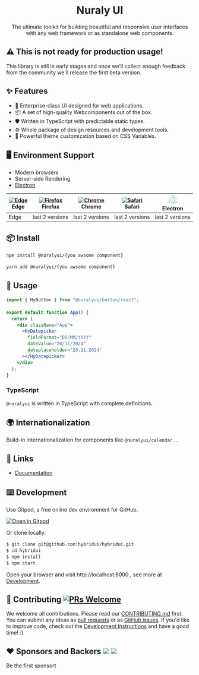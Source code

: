 <p align="center">
  <a href="https://nuraly.io">
</a>

<h1 align="center">Nuraly UI</h1>

<div align="center">

The ultimate toolkit for building beautiful and responsive user interfaces with any web framework or as standalone web components. 

</div>

## ⚠ This is not ready for production usage!

This library is still in early stages and once we'll collect enough feedback from the community we'll release the first beta version.


## ✨ Features

- 🌈 Enterprise-class UI designed for web applications.
- 📦 A set of high-quality Webcomponents out of the box.
- 🛡 Written in TypeScript with predictable static types.
- ⚙️ Whole package of design resources and development tools.
- 🎨 Powerful theme customization based on CSS Variables.

## 🖥 Environment Support

- Modern browsers
- Server-side Rendering
- [Electron](https://www.electronjs.org/)

| [<img src="https://raw.githubusercontent.com/alrra/browser-logos/master/src/edge/edge_48x48.png" alt="Edge" width="24px" height="24px" />](http://godban.github.io/browsers-support-badges/)<br>Edge | [<img src="https://raw.githubusercontent.com/alrra/browser-logos/master/src/firefox/firefox_48x48.png" alt="Firefox" width="24px" height="24px" />](http://godban.github.io/browsers-support-badges/)<br>Firefox | [<img src="https://raw.githubusercontent.com/alrra/browser-logos/master/src/chrome/chrome_48x48.png" alt="Chrome" width="24px" height="24px" />](http://godban.github.io/browsers-support-badges/)<br>Chrome | [<img src="https://raw.githubusercontent.com/alrra/browser-logos/master/src/safari/safari_48x48.png" alt="Safari" width="24px" height="24px" />](http://godban.github.io/browsers-support-badges/)<br>Safari | [<img src="https://raw.githubusercontent.com/alrra/browser-logos/master/src/electron/electron_48x48.png" alt="Electron" width="24px" height="24px" />](http://godban.github.io/browsers-support-badges/)<br>Electron |
| --- | --- | --- | --- | --- |
| Edge | last 2 versions | last 2 versions | last 2 versions | last 2 versions |

## 📦 Install

```bash
npm install @nuralyui/{you awsome component}
```

```bash
yarn add @nuralyui/{you awsome component}
```

## 🔨 Usage

```jsx
import { HyButton } from "@nuralyui/button/react";

export default function App() {
  return (
    <div className="App">
      <HyDatepicker
        fieldFormat="DD/MM/YYYY"
        dateValue="20/11/2024"
        dateplaceholder="20.11.2024"
      ></HyDatepicker>
    </div>
  );
}
```

### TypeScript

`@nuralyui` is written in TypeScript with complete definitions.

## 🌍 Internationalization

Build-in internationalization for components like `@nuralyui/calendar` ...

## 🔗 Links

- [Documentation](https://hybridui.github.io/docs/docs/components/buttons)

## ⌨️ Development

Use Gitpod, a free online dev environment for GitHub.

[![Open in Gitpod](https://gitpod.io/button/open-in-gitpod.svg)](https://gitpod.io/#https://github.com/hybridui/hybridui)

Or clone locally:

```bash
$ git clone git@github.com:hybridui/hybridui.git
$ cd hybridui
$ npm install
$ npm start
```

Open your browser and visit http://localhost:8000 , see more at [Development](https://github.com/hybridui/hybridui/wiki/Development).

## 🤝 Contributing [![PRs Welcome](https://img.shields.io/badge/PRs-welcome-brightgreen.svg?style=flat-square)](http://makeapullrequest.com)

We welcome all contributions. Please read our [CONTRIBUTING.md](https://github.com/hybridui/hybridui/blob/master/.github/CONTRIBUTING.md) first. You can submit any ideas as [pull requests](https://github.com/hybridui/hybridui/pulls) or as [GitHub issues](https://github.com/hybridui/hybridui/issues). If you'd like to improve code, check out the [Development Instructions](https://github.com/hybridui/hybridui/wiki/Development) and have a good time! :)



## ❤️ Sponsors and Backers [![](https://opencollective.com/hybridui/tiers/sponsors/badge.svg?label=Sponsors&color=brightgreen)](https://opencollective.com/hybridui#support) [![](https://opencollective.com/hybridui/tiers/backers/badge.svg?label=Backers&color=brightgreen)](https://opencollective.com/hybridui#support)

Be the first sponsort
